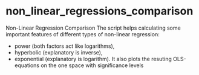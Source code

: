 # non_linear_regressions_comparison
Non-Linear Regression Comparison
The script helps calculating some important features of different types of non-linear regression: 
  - power (both factors act like logarithms), 
  - hyperbolic (explanatory is inverse),
  - exponential (explanatory is logarithm).
 It also plots the resuting OLS-equations on the one space with significance levels
